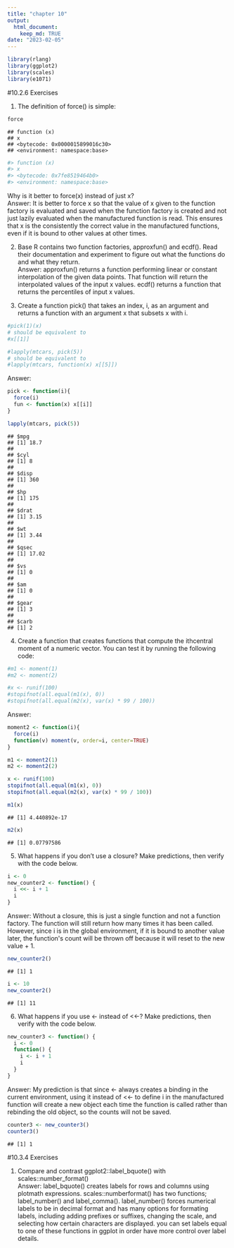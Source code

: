 ```yaml
---
title: "chapter 10"
output: 
  html_document:
    keep_md: TRUE
date: "2023-02-05"
---
```





```r
library(rlang)
library(ggplot2)
library(scales)
library(e1071)
```

#10.2.6 Exercises

1. The definition of force() is simple:

```r
force
```

```
## function (x) 
## x
## <bytecode: 0x0000015899016c30>
## <environment: namespace:base>
```

```r
#> function (x) 
#> x
#> <bytecode: 0x7fe8519464b0>
#> <environment: namespace:base>
```
Why is it better to force(x) instead of just x?   
Answer: It is better to force x so that the value of x given to the function factory is evaluated and saved when the function factory is created and not just lazily evaluated when the manufactured function is read. This ensures that x is the consistently the correct value in the manufactured functions, even if it is bound to other values at other times.     

2. Base R contains two function factories, approxfun() and ecdf(). Read their documentation and experiment to figure out what the functions do and what they return.    
Answer: approxfun() returns a function performing linear or constant interpolation of the given data points. That function will return the interpolated values of the input x values. ecdf() returns a function that returns the percentiles of input x values. 

3. Create a function pick() that takes an index, i, as an argument and returns a function with an argument x that subsets x with i.

```r
#pick(1)(x)
# should be equivalent to
#x[[1]]

#lapply(mtcars, pick(5))
# should be equivalent to
#lapply(mtcars, function(x) x[[5]])
```
Answer:

```r
pick <- function(i){
  force(i)
  fun <- function(x) x[[i]]
}

lapply(mtcars, pick(5))
```

```
## $mpg
## [1] 18.7
## 
## $cyl
## [1] 8
## 
## $disp
## [1] 360
## 
## $hp
## [1] 175
## 
## $drat
## [1] 3.15
## 
## $wt
## [1] 3.44
## 
## $qsec
## [1] 17.02
## 
## $vs
## [1] 0
## 
## $am
## [1] 0
## 
## $gear
## [1] 3
## 
## $carb
## [1] 2
```

4. Create a function that creates functions that compute the ithcentral moment of a numeric vector. You can test it by running the following code:

```r
#m1 <- moment(1)
#m2 <- moment(2)

#x <- runif(100)
#stopifnot(all.equal(m1(x), 0))
#stopifnot(all.equal(m2(x), var(x) * 99 / 100))
```
Answer:

```r
moment2 <- function(i){
  force(i)
  function(v) moment(v, order=i, center=TRUE)
}

m1 <- moment2(1)
m2 <- moment2(2)

x <- runif(100)
stopifnot(all.equal(m1(x), 0))
stopifnot(all.equal(m2(x), var(x) * 99 / 100))

m1(x)
```

```
## [1] 4.440892e-17
```

```r
m2(x)
```

```
## [1] 0.07797586
```

5. What happens if you don’t use a closure? Make predictions, then verify with the code below.

```r
i <- 0
new_counter2 <- function() {
  i <<- i + 1
  i
}
```
Answer: Without a closure, this is just a single function and not a function factory. The function will still return how many times it has been called. However, since i is in the global environment, if it is bound to another value later, the function's count will be thrown off because it will reset to the new value + 1.

```r
new_counter2()
```

```
## [1] 1
```

```r
i <- 10
new_counter2()
```

```
## [1] 11
```

6. What happens if you use <- instead of <<-? Make predictions, then verify with the code below.

```r
new_counter3 <- function() {
  i <- 0
  function() {
    i <- i + 1
    i
  }
}
```
Answer: My prediction is that since <- always creates a binding in the current environment, using it instead of <<- to define i in the manufactured function will create a new object each time the function is called rather than rebinding the old object, so the counts will not be saved.

```r
counter3 <- new_counter3()
counter3()
```

```
## [1] 1
```

#10.3.4 Exercises

1. Compare and contrast ggplot2::label_bquote() with scales::number_format()    
Answer: label_bquote() creates labels for rows and columns using plotmath expressions. scales::numberformat() has two functions; label_number() and label_comma(). label_number() forces numerical labels to be in decimal format and has many options for formating labels, including adding prefixes or suffixes, changing the scale, and selecting how certain characters are displayed. you can set labels equal to one of these functions in ggplot in order have more control over label details. 
